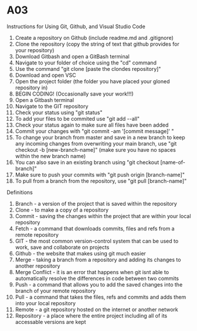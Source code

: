 # A03

Instructions for Using Git, Github, and Visual Studio Code

1. Create a repository on Github (include readme.md and .gitignore)
2. Clone the repository (copy the string of text that github provides for your repository)
3. Download Gitbash and open a GitBash terminal
4. Navigate to your folder of choice using the "cd" command
5. Use the command "git clone [paste the clondes repository]"
6. Download and open VSC
7. Open the project folder (the folder you have placed your gloned repository in)
8. BEGIN CODING! (Occasionally save your work!!!)
9. Open a Gitbash terminal
10. Navigate to the GIT repository
11. Check your status using "git status"
12. To add your files to be commited use "git add --all"
13. Check your status again to make sure all files have been added
14. Commit your changes with "git commit -am '[commit message]' "
15. To change your branch from master and save in a new branch to keep any incoming changes from overwriting your main branch, use "git checkout -b [new-branch-name]" (make sure you have no spaces within the new branch name)
16. You can also save in an existing branch using "git checkout [name-of-branch]"
17. Make sure to push your commits with "git push origin [branch-name]"
18. To pull from a branch from the repository, use "git pull [branch-name]"

Definitions

1. Branch - a version of the project that is saved within the repository
2. Clone - to make a copy of a repository
3. Commit - saving the changes within the project that are within your local repository
4. Fetch - a command that downloads commits, files and refs from a remote repository
5. GIT - the most common version-control system that can be used to work, save and collaborate on projects
6. Github - the website that makes using git much easier
7. Merge - taking a branch from a repository and adding its changes to another repository
8. Merge Conflict - it is an error that happens when git isnt able to automatically resolve the differences in code between two commits
9. Push - a command that allows you to add the saved changes into the branch of your remote repository
10. Pull - a command that takes the files, refs and commits and adds them into your local repository
11. Remote - a git repository hosted on the internet or another network
12. Repository - a place where the entire project including all of its accessable versions are kept
